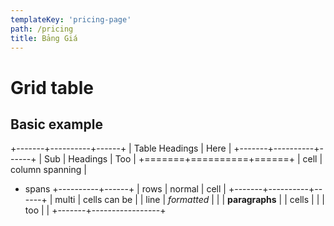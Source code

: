 ```yaml
---
templateKey: 'pricing-page'
path: /pricing
title: Bảng Giá
---
```

# Grid table

## Basic example

+-------+----------+------+
| Table Headings   | Here |
+-------+----------+------+
| Sub   | Headings | Too  |
+=======+==========+======+
| cell  | column spanning |
+ spans +----------+------+
| rows  | normal   | cell |
+-------+----------+------+
| multi | cells can be    |
| line  | *formatted*     |
|       | **paragraphs**  |
| cells |                 |
| too   |                 |
+-------+-----------------+